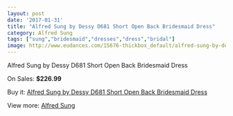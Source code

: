 ```yaml
---
layout: post
date: '2017-01-31'
title: "Alfred Sung by Dessy D681 Short Open Back Bridesmaid Dress"
category: Alfred Sung
tags: ["sung","bridesmaid","dresses","dress","bridal"]
image: http://www.eudances.com/15676-thickbox_default/alfred-sung-by-dessy-d681-short-open-back-bridesmaid-dress.jpg
---
```

Alfred Sung by Dessy D681 Short Open Back Bridesmaid Dress

On Sales: **$226.99**
<a href="https://www.eudances.com/en/alfred-sung/4629-alfred-sung-by-dessy-d681-short-open-back-bridesmaid-dress.html"><amp-img layout="responsive" width="600" height="600" src="//www.eudances.com/15676-thickbox_default/alfred-sung-by-dessy-d681-short-open-back-bridesmaid-dress.jpg" alt="Alfred Sung by Dessy D681 Short Open Back Bridesmaid Dress 0" /></a>
<a href="https://www.eudances.com/en/alfred-sung/4629-alfred-sung-by-dessy-d681-short-open-back-bridesmaid-dress.html"><amp-img layout="responsive" width="600" height="600" src="//www.eudances.com/15677-thickbox_default/alfred-sung-by-dessy-d681-short-open-back-bridesmaid-dress.jpg" alt="Alfred Sung by Dessy D681 Short Open Back Bridesmaid Dress 1" /></a>
<a href="https://www.eudances.com/en/alfred-sung/4629-alfred-sung-by-dessy-d681-short-open-back-bridesmaid-dress.html"><amp-img layout="responsive" width="600" height="600" src="//www.eudances.com/15678-thickbox_default/alfred-sung-by-dessy-d681-short-open-back-bridesmaid-dress.jpg" alt="Alfred Sung by Dessy D681 Short Open Back Bridesmaid Dress 2" /></a>
<a href="https://www.eudances.com/en/alfred-sung/4629-alfred-sung-by-dessy-d681-short-open-back-bridesmaid-dress.html"><amp-img layout="responsive" width="600" height="600" src="//www.eudances.com/15679-thickbox_default/alfred-sung-by-dessy-d681-short-open-back-bridesmaid-dress.jpg" alt="Alfred Sung by Dessy D681 Short Open Back Bridesmaid Dress 3" /></a>

Buy it: [Alfred Sung by Dessy D681 Short Open Back Bridesmaid Dress](https://www.eudances.com/en/alfred-sung/4629-alfred-sung-by-dessy-d681-short-open-back-bridesmaid-dress.html "Alfred Sung by Dessy D681 Short Open Back Bridesmaid Dress")

View more: [Alfred Sung](https://www.eudances.com/en/52-alfred-sung "Alfred Sung")